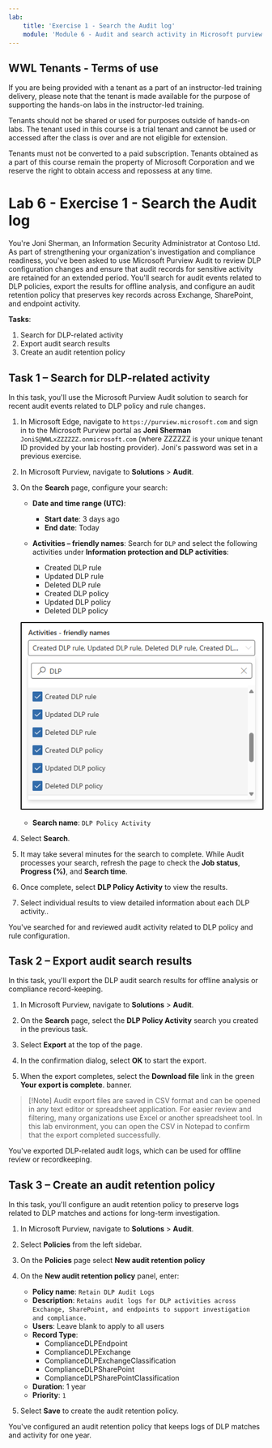 ```yaml
---
lab:
    title: 'Exercise 1 - Search the Audit log'
    module: 'Module 6 - Audit and search activity in Microsoft purview'
---
```


## WWL Tenants - Terms of use

If you are being provided with a tenant as a part of an instructor-led training delivery, please note that the tenant is made available for the purpose of supporting the hands-on labs in the instructor-led training.

Tenants should not be shared or used for purposes outside of hands-on labs. The tenant used in this course is a trial tenant and cannot be used or accessed after the class is over and are not eligible for extension.

Tenants must not be converted to a paid subscription. Tenants obtained as a part of this course remain the property of Microsoft Corporation and we reserve the right to obtain access and repossess at any time.

# Lab 6 - Exercise 1 - Search the Audit log

You're Joni Sherman, an Information Security Administrator at Contoso Ltd. As part of strengthening your organization's investigation and compliance readiness, you've been asked to use Microsoft Purview Audit to review DLP configuration changes and ensure that audit records for sensitive activity are retained for an extended period. You'll search for audit events related to DLP policies, export the results for offline analysis, and configure an audit retention policy that preserves key records across Exchange, SharePoint, and endpoint activity.

**Tasks**:

1. Search for DLP-related activity
1. Export audit search results
1. Create an audit retention policy

## Task 1 – Search for DLP-related activity

In this task, you'll use the Microsoft Purview Audit solution to search for recent audit events related to DLP policy and rule changes.

1. In Microsoft Edge, navigate to `https://purview.microsoft.com` and sign in to the Microsoft Purview portal as **Joni Sherman** `JoniS@WWLxZZZZZZ.onmicrosoft.com` (where ZZZZZZ is your unique tenant ID provided by your lab hosting provider). Joni's password was set in a previous exercise.

1. In Microsoft Purview, navigate to **Solutions** > **Audit**.

1. On the **Search** page, configure your search:

   - **Date and time range (UTC)**:

     - **Start date**: 3 days ago
     - **End date**: Today

   - **Activities – friendly names**: Search for `DLP` and select the following activities under **Information protection and DLP activities**:

     - Created DLP rule
     - Updated DLP rule
     - Deleted DLP rule
     - Created DLP policy
     - Updated DLP policy
     - Deleted DLP policy

   ![Screenshot showing the DLP activities to select in Audit.](../Media/audit-dlp-search.png)

   - **Search name**: `DLP Policy Activity`

1. Select **Search**.

1. It may take several minutes for the search to complete. While Audit processes your search, refresh the page to check the **Job status**, **Progress (%)**, and **Search time**.

1. Once complete, select **DLP Policy Activity** to view the results.

1. Select individual results to view detailed information about each DLP activity..

You've searched for and reviewed audit activity related to DLP policy and rule configuration.

## Task 2 – Export audit search results

In this task, you'll export the DLP audit search results for offline analysis or compliance record-keeping.

1. In Microsoft Purview, navigate to **Solutions** > **Audit**.

1. On the **Search** page, select the **DLP Policy Activity** search you created in the previous task.

1. Select **Export** at the top of the page.

1. In the confirmation dialog, select **OK** to start the export.

1. When the export completes, select the **Download file** link in the green **Your export is complete**. banner.

 > [!Note] Audit export files are saved in CSV format and can be opened in any text editor or spreadsheet application. For easier review and filtering, many organizations use Excel or another spreadsheet tool. In this lab environment, you can open the CSV in Notepad to confirm that the export completed successfully.

You've exported DLP-related audit logs, which can be used for offline review or recordkeeping.

## Task 3 – Create an audit retention policy

In this task, you'll configure an audit retention policy to preserve logs related to DLP matches and actions for long-term investigation.

1. In Microsoft Purview, navigate to **Solutions** > **Audit**.

1. Select **Policies** from the left sidebar.

1. On the **Policies** page select **New audit retention policy**

1. On the **New audit retention policy** panel, enter:

   - **Policy name**: `Retain DLP Audit Logs`
   - **Description**: `Retains audit logs for DLP activities across Exchange, SharePoint, and endpoints to support investigation and compliance.`
   - **Users**: Leave blank to apply to all users
   - **Record Type**:
      - ComplianceDLPEndpoint
      - ComplianceDLPExchange
      - ComplianceDLPExchangeClassification
      - ComplianceDLPSharePoint
      - ComplianceDLPSharePointClassification
   - **Duration**: 1 year
   - **Priority**: `1`

1. Select **Save** to create the audit retention policy.

You've configured an audit retention policy that keeps logs of DLP matches and activity for one year.
